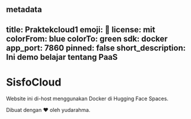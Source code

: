 
metadata
----
title: Praktekcloud1
emoji: 👀
license: mit
colorFrom: blue
colorTo: green
sdk: docker
app_port: 7860
pinned: false
short_description: Ini demo belajar tentang PaaS
----
# SisfoCloud

Website ini di-host menggunakan Docker di Hugging Face Spaces.

Dibuat dengan ❤️ oleh yudarahma.
